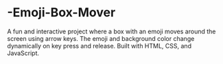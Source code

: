 # -Emoji-Box-Mover
A fun and interactive project where a box with an emoji moves around the screen using arrow keys. The emoji and background color change dynamically on key press and release. Built with HTML, CSS, and JavaScript.

